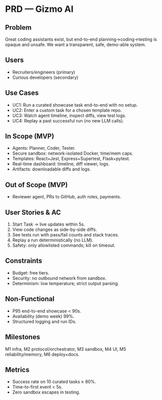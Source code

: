 # PRD — Gizmo AI

## Problem
Great coding assistants exist, but end-to-end planning→coding→testing is opaque and unsafe. We want a transparent, safe, demo-able system.

## Users
- Recruiters/engineers (primary)
- Curious developers (secondary)

## Use Cases
- UC1: Run a curated showcase task end-to-end with no setup.
- UC2: Enter a custom task for a chosen template repo.
- UC3: Watch agent timeline, inspect diffs, view test logs.
- UC4: Replay a past successful run (no new LLM calls).

## In Scope (MVP)
- Agents: Planner, Coder, Tester.
- Secure sandbox: network-isolated Docker, time/mem caps.
- Templates: React+Jest, Express+Supertest, Flask+pytest.
- Real-time dashboard: timeline, diff viewer, logs.
- Artifacts: downloadable diffs and logs.

## Out of Scope (MVP)
- Reviewer agent, PRs to GitHub, auth roles, payments.

## User Stories & AC
1. Start Task → live updates within 5s.  
2. View code changes as side-by-side diffs.  
3. See tests run with pass/fail counts and stack traces.  
4. Replay a run deterministically (no LLM).  
5. Safety: only allowlisted commands; kill on timeout.

## Constraints
- Budget: free tiers.  
- Security: no outbound network from sandbox.  
- Determinism: low temperature; strict output parsing.

## Non-Functional
- P95 end-to-end showcase < 90s.
- Availability (demo week) 99%.
- Structured logging and run IDs.

## Milestones
M1 infra, M2 protocol/orchestrator, M3 sandbox, M4 UI, M5 reliability/memory, M6 deploy+docs.

## Metrics
- Success rate on 10 curated tasks ≥ 80%.
- Time-to-first event < 5s.  
- Zero sandbox escapes in testing.

